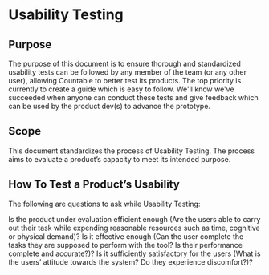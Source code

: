 # Usability Testing

## Purpose

The purpose of this document is to ensure thorough and standardized usability tests can be followed by any member of the team (or any other user), allowing Countable to better test its products.  The top priority is currently to create a guide which is easy to follow. We'll know we've succeeded when anyone can conduct these tests and give feedback which can be used by the product dev(s) to advance the prototype.

## Scope

This document standardizes the process of Usability Testing. The process aims to evaluate a product’s capacity to meet its intended purpose.  

## How To Test a Product’s Usability

The following are questions to ask while Usability Testing:

Is the product under evaluation efficient enough (Are the users able to carry out their task while expending reasonable resources such as time, cognitive or physical demand)?
Is it effective enough (Can the user complete the tasks they are supposed to perform with the tool? Is their performance complete and accurate?)?
Is it sufficiently satisfactory for the users (What is the users’ attitude towards the system? Do they experience discomfort?)?
